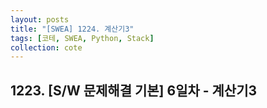 ```yaml
---
layout: posts
title: "[SWEA] 1224. 계산기3"
tags: [코테, SWEA, Python, Stack]
collection: cote
---
```

## 1223. [S/W 문제해결 기본] 6일차 - 계산기3
<script src="https://gist.github.com/HyangsukMin/ec78e8f6ed18e4de43186b57b4d5a647.js"></script>
